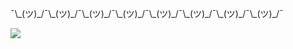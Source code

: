 <p>¯\_(ツ)_/¯\_(ツ)_/¯\_(ツ)_/¯\_(ツ)_/¯\_(ツ)_/¯\_(ツ)_/¯\_(ツ)_/¯\_(ツ)_/¯</p>

![](https://github-readme-stats.vercel.app/api/wakatime?username=bdeshi&api_domain=waka.bdeshi.space&bg_color=1A202C88&title_color=2F855A&icon_color=2F855A&text_color=ffffff&range=last_30_days&layout=compact)
